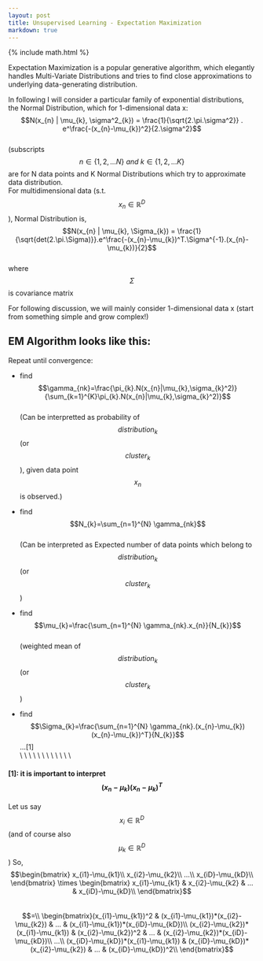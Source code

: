 ```yaml
---
layout: post
title: Unsupervised Learning - Expectation Maximization
markdown: true
---
```

{% include math.html %}

Expectation Maximization is a popular generative algorithm, which elegantly handles Multi-Variate Distributions and tries to find close approximations to underlying data-generating distribution.  

In following I will consider a particular family of exponential distributions, the Normal Distribution, which for 1-dimensional data x:  
$$N(x_{n} | \mu_{k}, \sigma^2_{k}) = \frac{1}{\sqrt{2.\pi.\sigma^2}} . e^\frac{-(x_{n}-\mu_{k})^2}{2.\sigma^2}$$  
(subscripts $$n \in \{1,2,...N\}\ and\ k \in \{1,2,...K\}$$ are for N data points and K Normal Distributions which try to approximate data distribution.  
For multidimensional data (s.t. $$x_{n}\in \mathbb{R}^D$$), Normal Distribution is,  
$$N(x_{n} |  \mu_{k}, \Sigma_{k}) = \frac{1}{\sqrt{det(2.\pi.\Sigma)}}.e^\frac{-(x_{n}-\mu_{k})^T.\Sigma^{-1}.(x_{n}-\mu_{k})}{2}$$  
where $$\Sigma$$ is covariance matrix  

For following discussion, we will mainly consider 1-dimensional data x (start from something simple and grow complex!)  

## EM Algorithm looks like this:  
Repeat until convergence:  
- find
$$\gamma_{nk}=\frac{\pi_{k}.N(x_{n}|\mu_{k},\sigma_{k}^2)}{\sum_{k=1}^{K}\pi_{k}.N(x_{n}|\mu_{k},\sigma_{k}^2)}$$  
(Can be interpretted as probability of $$distribution_{k}$$ (or $$cluster_{k}$$), given data point $$x_{n}$$ is observed.)  

- find
$$N_{k}=\sum_{n=1}^{N} \gamma_{nk}$$  
(Can be interpreted as Expected number of data points which belong to $$distribution_{k}$$ (or $$cluster_{k}$$)  

- find
$$\mu_{k}=\frac{\sum_{n=1}^{N} \gamma_{nk}.x_{n}}{N_{k}}$$  
(weighted mean of $$distribution_{k}$$ (or $$cluster_{k}$$)

- find
$$\Sigma_{k}=\frac{\sum_{n=1}^{N} \gamma_{nk}.(x_{n}-\mu_{k})(x_{n}-\mu_{k})^T}{N_{k}}$$ ...[1]  
  \\
  \\
  \\
  \\
  \\
  \\
  \\
  \\
  \\
  \\
  \\
  \\  
#### [1]: it is important to interpret $$(x_{n}-\mu_{k})(x_{n}-\mu_{k})^T$$  
Let us say $$x_i \in \mathbb{R}^D$$ (and of course also $$\mu_{k} \in \mathbb{R}^D$$)
So,
$$\begin{bmatrix}
x_{i1}-\mu_{k1}\\
x_{i2}-\mu_{k2}\\
...\\
x_{iD}-\mu_{kD}\\
\end{bmatrix}
\times
\begin{bmatrix}
x_{i1}-\mu_{k1} & x_{i2}-\mu_{k2} & ... & x_{iD}-\mu_{kD}\\
\end{bmatrix}$$  
$$=\\
\begin{bmatrix}(x_{i1}-\mu_{k1})^2 & (x_{i1}-\mu_{k1})*(x_{i2}-\mu_{k2}) & ... & (x_{i1}-\mu_{k1})*(x_{iD}-\mu_{kD})\\
(x_{i2}-\mu_{k2})*(x_{i1}-\mu_{k1}) & (x_{i2}-\mu_{k2})^2 & ... & (x_{i2}-\mu_{k2})*(x_{iD}-\mu_{kD})\\
...\\
(x_{iD}-\mu_{kD})*(x_{i1}-\mu_{k1}) & (x_{iD}-\mu_{kD})*(x_{i2}-\mu_{k2}) & ... & (x_{iD}-\mu_{kD})^2\\
\end{bmatrix}$$  
